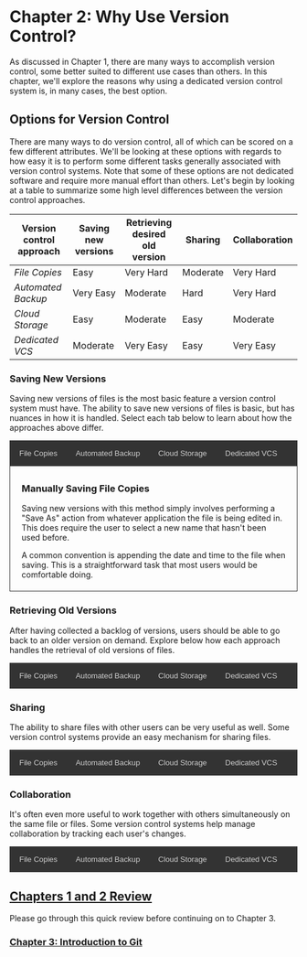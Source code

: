 # Chapter 2: Why Use Version Control?

As discussed in Chapter 1, there are many ways to accomplish version control, some better suited to different use cases than others. In this chapter, we'll explore the reasons why using a dedicated version control system is, in many cases, the best option.

## Options for Version Control

There are many ways to do version control, all of which can be scored on a few different attributes. We'll be looking at these options with regards to how easy it is to perform some different tasks generally associated with version control systems. Note that some of these options are not dedicated software and require more manual effort than others. Let's begin by looking at a table to summarize some high level differences between the version control approaches.

|Version control approach|Saving new versions|Retrieving desired old version|Sharing|Collaboration|
|------------------------|-------------------|------------------------------|-------|-------------|
|*File Copies*           |Easy|Very Hard|Moderate|Very Hard|
|*Automated Backup*      |Very Easy|Moderate|Hard|Very Hard|
|*Cloud Storage*         |Easy|Moderate|Easy|Moderate|
|*Dedicated VCS*         |Moderate|Very Easy|Easy|Very Easy|

### Saving New Versions

Saving new versions of files is the most basic feature a version control system must have. The ability to save new versions of files is basic, but has nuances in how it is handled. Select each tab below to learn about how the approaches above differ.

<div class="interactive_area">
  <!-- Tab links -->
  <div class="tab">
    <button class="tablinks" onclick="openTab(event, 'file_copies_1')">File Copies</button>
    <button class="tablinks" onclick="openTab(event, 'automated_backup_1')">Automated Backup</button>
    <button class="tablinks" onclick="openTab(event, 'cloud_storage_1')">Cloud Storage</button>
    <button class="tablinks" onclick="openTab(event, 'dedicated_vcs_1')">Dedicated VCS</button>
  </div>
  
  <!-- Tab content -->
  <div id="file_copies_1" class="tabcontent" style="display: block">
    <h3>Manually Saving File Copies</h3>
    <p>Saving new versions with this method simply involves performing a "Save As" action from whatever application the file is being edited in. This does require the user to select a new name that hasn't been used before.</p>
    <p>A common convention is appending the date and time to the file when saving. This is a straightforward task that most users would be comfortable doing.</p>
  </div>
  
  <div id="automated_backup_1" class="tabcontent">
    <h3>Automated Backup (Time Machine)</h3>
    <p>No user action is required here to save new versions. The automated backup will run on its own. Once set up, this requires no effort from the user.</p>
  </div>
  
  <div id="cloud_storage_1" class="tabcontent">
    <h3>Cloud Storage (Sharepoint/Google Drive)</h3>
    <p>There is some variance in interface between specific cloud storage solutions here, but in general, users need to upload files they want to save whenever they want a revision saved.</p>
    <p>This is a straightforward action, although does include an extra step beyond just saving a file locally.</p>
  </div>

  <div id="dedicated_vcs_1" class="tabcontent">
    <h3>Dedicated VCS (Git)</h3>
    <p>This approach requires comparatively the most effort. Users need to select the specific changes they want to back up and then add a note about what changed. While this can be more work, users will often just add all changes they have made, eliminating the need to select specific changes.</p>
    <p>As we will see next, although writing a note about what has been changed requires more upfront effort when saving, the notes become very helpful for other version control tasks.</p>
  </div>
</div>

### Retrieving Old Versions

After having collected a backlog of versions, users should be able to go back to an older version on demand. Explore below how each approach handles the retrieval of old versions of files.

<div class="interactive_area">
  <!-- Tab links -->
  <div class="tab">
    <button class="tablinks" onclick="openTab(event, 'file_copies_2')">File Copies</button>
    <button class="tablinks" onclick="openTab(event, 'automated_backup_2')">Automated Backup</button>
    <button class="tablinks" onclick="openTab(event, 'cloud_storage_2')">Cloud Storage</button>
    <button class="tablinks" onclick="openTab(event, 'dedicated_vcs_2')">Dedicated VCS</button>
  </div>
  
  <!-- Tab content -->
  <div id="file_copies_2" class="tabcontent">
    <h3>Manually Saving File Copies</h3>
    <p>In this case, users normally have lots of files with similar names in a folder. It's often quite difficult to know what each version contains since the only information is the file name.</p>
    <p>With no information about what each copy contains or when each copy was saved, it's very difficult to locate a specific version when trying.</p>
  </div>
  
  <div id="automated_backup_2" class="tabcontent">
    <h3>Automated Backup (Time Machine)</h3>
    <p>Automated backups make it easy to find a version of a file based on time, but they generally do not contain much information about what was changed. Since files are backed up at regular intervals, it's unlikely work will be lost, but if a user needs something from more than a few hours or days previous, it can take more effort to find the correct version.</p>
  </div>
  
  <div id="cloud_storage_2" class="tabcontent">
    <h3>Cloud Storage (Sharepoint/Google Drive)</h3>
    <p>Cloud storage has similar properties to automated backups. There's usually not much information about what was changed, but since every save is uploaded manually, there's a good chance that each entry in the file history is useful.</p>
    <p>In this case, it's still moderately difficult to locate a specific version of a file.</p>
  </div>

  <div id="dedicated_vcs_2" class="tabcontent">
    <h3>Dedicated VCS (Git)</h3>
    <p>Dedicated VCS like Git enforces a change message with every change, so looking back through the history, it's relatively easy to see what was done at each point. For some file types, version control systems will easily show the state of the file and the changes made from there at any point in the history.</p>
    <p>This ability to quickly determine what changed at each point in the file history makes it very simple to locate any specific version of a file. Furthermore, the VCS will track all files simultaneously, so it's possible to see the states of multiple files at any point in the past, ensuring that they match up.</p>
  </div>
</div>

### Sharing

The ability to share files with other users can be very useful as well. Some version control systems provide an easy mechanism for sharing files.

<div class="interactive_area">
  <!-- Tab links -->
  <div class="tab">
    <button class="tablinks" onclick="openTab(event, 'file_copies_3')">File Copies</button>
    <button class="tablinks" onclick="openTab(event, 'automated_backup_3')">Automated Backup</button>
    <button class="tablinks" onclick="openTab(event, 'cloud_storage_3')">Cloud Storage</button>
    <button class="tablinks" onclick="openTab(event, 'dedicated_vcs_3')">Dedicated VCS</button>
  </div>
  
  <!-- Tab content -->
  <div id="file_copies_3" class="tabcontent">
    <h3>Manually Saving File Copies</h3>
    <p>Sharing files as they exist on your computer is as easy or hard as sending them via email or some other file exchange application. Nothing about this process is automated though, so users must manually select and send the files they want.</p>
  </div>
  
  <div id="automated_backup_3" class="tabcontent">
    <h3>Automated Backup (Time Machine)</h3>
    <p>Most backup systems are not intended for sharing with others. Backups are stored away on a hard drive and usually hidden behind the automated backup application. Sending a file from here usually requires downloading or reverting to the desired version before sending with email or some other file exchange application. Not a very simple process.</p>
  </div>
  
  <div id="cloud_storage_3" class="tabcontent">
    <h3>Cloud Storage (Sharepoint/Google Drive)</h3>
    <p>Sharing files from cloud storage is very straightforward since they normally have a built in share feature. Users can get links to files and easily share them.</p>
    <p>One caveat here is that to share an older version, it's still usually required to revert the file to the desired version before sharing.</p>
  </div>

  <div id="dedicated_vcs_3" class="tabcontent">
    <h3>Dedicated VCS (Git)</h3>
    <p>Git and other version control systems have the concept of collaboration built in, so multiple users can have copies of the tracked files on their computers. Since it's all centrally managed, users will have access to the same logged file history, so sharing a file is as easy as sending the specific code for a point in history. Since old versions are tracked with codes, users are able to share older versions without modifying their local copy.</p>
  </div>
</div>

### Collaboration

It's often even more useful to work together with others simultaneously on the same file or files. Some version control systems help manage collaboration by tracking each user's changes.

<div class="interactive_area">
  <!-- Tab links -->
  <div class="tab">
    <button class="tablinks" onclick="openTab(event, 'file_copies_4')">File Copies</button>
    <button class="tablinks" onclick="openTab(event, 'automated_backup_4')">Automated Backup</button>
    <button class="tablinks" onclick="openTab(event, 'cloud_storage_4')">Cloud Storage</button>
    <button class="tablinks" onclick="openTab(event, 'dedicated_vcs_4')">Dedicated VCS</button>
  </div>
  
  <!-- Tab content -->
  <div id="file_copies_4" class="tabcontent" onload="colorCells()">
    <h3>Manually Saving File Copies</h3>
    <p>There is no management for collaboration with this approach. It's very difficult to maintain a file that has multiple people contributing to it.</p>
  </div>
  
  <div id="automated_backup_4" class="tabcontent">
    <h3>Automated Backup (Time Machine)</h3>
    <p>There is no management for collaboration with this approach. It's very difficult to maintain a file that has multiple people contributing to it.</p>
  </div>
  
  <div id="cloud_storage_4" class="tabcontent">
    <h3>Cloud Storage (Sharepoint/Google Drive)</h3>
    <p>This approach incorporates some collaboration features, depending on which cloud storage solution is used.</p>
    <p>Sharepoint, for instance, allows users to "check out" and lock a file so that no other users can edit it until it has been checked back in. This ensures there will not be any conflicts from two users changing the same file simultaneously, but also prevents some cases where multiple people may want to contribute together. Users also need to remember to check files back in after editing them.</p>
    <p>Google Drive allows real time collaboration for their exclusive file types, but does not prevent overwriting another user's edits for files that are simply tracked.</p>
  </div>

  <div id="dedicated_vcs_4" class="tabcontent">
    <h3>Dedicated VCS (Git)</h3>
    <p>Git and other version control systems are extremely powerful for allowing multiple users to contribute simultaneously. Since versions are stored by the VCS as changes from the previous version of the file, there is a function called merging that allows multiple changes to the same baseline to be applied together, provided that they do not directly conflict. Even if there is a conflict between two changes, the tool allows users to manually arbitrate what changes go in.</p>
  </div>
</div>

## [Chapters 1 and 2 Review](https://docs.google.com/forms/d/e/1FAIpQLSfR8U1BG0grUf7HWuGJ9AoIWojtY48rpNyKCR5G2mg4q6gHRg/viewform?usp=sf_link)

Please go through this quick review before continuing on to Chapter 3.

### [Chapter 3: Introduction to Git](../Chapter3)

<style>
/* Style the tab */
.tab {
  overflow: hidden;
  border: 1px solid #333;
  background-color: #333;
}

/* Style the buttons that are used to open the tab content */
.tab button {
  background-color: inherit;
  float: left;
  border: none;
  outline: none;
  cursor: pointer;
  padding: 14px 16px;
  transition: 0.3s;
  color: #cfcfcf;
}

/* Change background color of buttons on hover */
.tab button:hover {
  background-color: #777;
}

/* Create an active/current tablink class */
.tab button.active {
  background-color: #555;
}

/* Style the tab content */
.tabcontent {
  display: none;
  padding: 6px 20px;
  border: 1px solid #333;
  border-top: none;
}
</style>
<script type="text/javascript">
function openTab(evt, tabName) {
  // Declare all variables
  var i, tabcontent, tablinks;

  // Get all elements with class="tabcontent" and hide them
  tabcontent = document.getElementsByClassName("tabcontent");
  for (i = 0; i < tabcontent.length; i++) {
    tabcontent[i].style.display = "none";
  }

  // Get all elements with class="tablinks" and remove the class "active"
  tablinks = document.getElementsByClassName("tablinks");
  for (i = 0; i < tablinks.length; i++) {
    tablinks[i].className = tablinks[i].className.replace(" active", "");
  }

  // Show the current tab, and add an "active" class to the button that opened the tab
  document.getElementById(tabName).style.display = "block";
  evt.currentTarget.className += " active";
}

function colorCells() {
  var cells = document.getElementsByTagName("td");

  for(var idx = 0; idx < cells.length; ++idx) {
    switch(cells[idx].innerText) {
      case "Very Easy":
        cells[idx].style.backgroundColor = "#34FD9A";
        break;
      case "Easy":
        cells[idx].style.backgroundColor = "#79D0AC";
        break;
      case "Moderate":
        cells[idx].style.backgroundColor = "#ECEBBB";
        break;
      case "Hard":
        cells[idx].style.backgroundColor = "#F2C1A3";
        break;
      case "Very Hard":
        cells[idx].style.backgroundColor = "#F9BCA1";
        break;
    }
  }
}
document.onload = colorCells();
</script>

